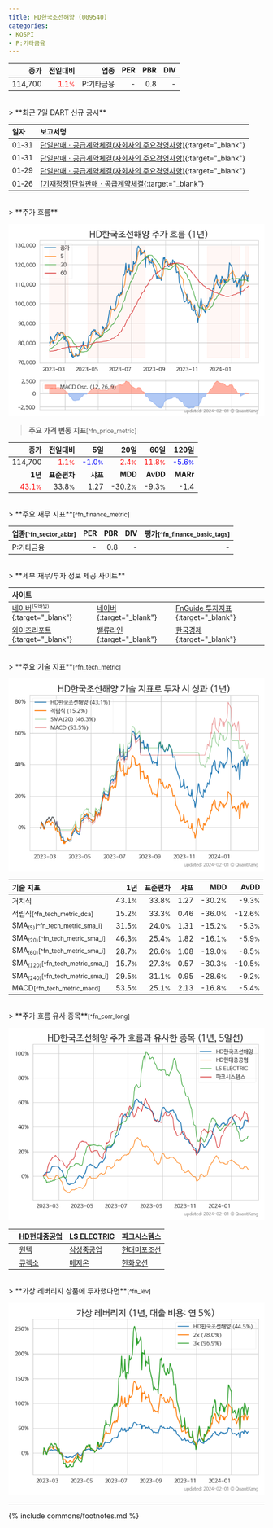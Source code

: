 ```yaml
---
title: HD한국조선해양 (009540)
categories:
- KOSPI
- P:기타금융
---
```

| **종가** | **전일대비** | **업종** | **PER** | **PBR** | **DIV** |
| -------: | -----------: | -------: | ------: | ------: | ------: |
| 114,700 | <span style="color: red">1.1<small>%</small></span> | P:기타금융 | - | 0.8 | - |

<!-- more -->

<br>
> **최근 7일 DART 신규 공시**<a id="dart"></a>


| **일자** | **보고서명** |
| :--------- | :----------- |
| 01&#x2011;31 | [단일판매ㆍ공급계약체결(자회사의 주요경영사항)](https://dart.fss.or.kr/dsaf001/main.do?rcpNo=20240131800463){:target="_blank"} |
| 01&#x2011;31 | [단일판매ㆍ공급계약체결(자회사의 주요경영사항)](https://dart.fss.or.kr/dsaf001/main.do?rcpNo=20240131800424){:target="_blank"} |
| 01&#x2011;29 | [단일판매ㆍ공급계약체결(자회사의 주요경영사항)](https://dart.fss.or.kr/dsaf001/main.do?rcpNo=20240129800146){:target="_blank"} |
| 01&#x2011;26 | [[기재정정]단일판매ㆍ공급계약체결](https://dart.fss.or.kr/dsaf001/main.do?rcpNo=20240126800261){:target="_blank"} |

<br>
> **주가 흐름**<a id="price"></a>

![009540](/stock/images/009540.png)

> **주요 가격 변동 지표**<small>[^fn_price_metric]</small>

| **종가** | **전일대비** | **5일** | **20일** | **60일** | **120일** |
| -------: | -----------: | ------: | -------: | -------: | --------: |
| 114,700 | <span style="color: red">1.1<small>%</small></span> | <span style="color: blue">-1.0<small>%</small></span> | <span style="color: red">2.4<small>%</small></span> | <span style="color: red">11.8<small>%</small></span> | <span style="color: blue">-5.6<small>%</small></span> |
| **1년** | **표준편차** | **샤프** | **MDD** | **AvDD** | **MARr** |
| <span style="color: red">43.1<small>%</small></span> | 33.8<small>%</small> | 1.27 | -30.2<small>%</small> | -9.3<small>%</small> | -1.4 |

<br>
> **주요 재무 지표**<small>[^fn_finance_metric]</small>

| **업종**<small>[^fn_sector_abbr]</small> | **PER** | **PBR** | **DIV** | **평가**<small>[^fn_finance_basic_tags]</small> |
| :--------------------------------------- | ------: | ------: | ------: | ----------------------------------------------: |
| P:기타금융 | - | 0.8 | - | - |

<br>
> **세부 재무/투자 정보 제공 사이트**

| **사이트** |  |  |
| :----- | :--- | :--- |
| [네이버<small><sup>(모바일)</sup></small>](https://m.stock.naver.com/domestic/stock/009540/finance/summary){:target="_blank"} | [네이버](https://finance.naver.com/item/coinfo.naver?code=009540){:target="_blank"} | [FnGuide 투자지표](https://comp.fnguide.com/SVO2/ASP/SVD_Invest.asp?gicode=A009540&MenuYn=Y){:target="_blank"} |
| [와이즈리포트](https://comp.wisereport.co.kr/company/c1040001.aspx?cmp_cd=009540){:target="_blank"} | [밸류라인](https://www.valueline.co.kr/finance/summary/009540){:target="_blank"} | [한국경제](https://markets.hankyung.com/stock/009540/financial-summary){:target="_blank"} |

<br>
> **주요 기술 지표**<small>[^fn_tech_metric]</small>


![009540](/stock/images/009540_tech.png)

| **기술 지표** | **1년** | **표준편차** | **샤프** | **MDD** | **AvDD** |
| :------------ | ------: | -----------: | -------: | ------: | -------: |
| 거치식 | 43.1<small>%</small> | 33.8<small>%</small> | 1.27 | -30.2<small>%</small> | -9.3<small>%</small> |
| 적립식<small>[^fn_tech_metric_dca]</small> | 15.2<small>%</small> | 33.3<small>%</small> | 0.46 | -36.0<small>%</small> | -12.6<small>%</small> |
| SMA<small><sub>(5)</sub></small><small>[^fn_tech_metric_sma_i]</small> | 31.5<small>%</small> | 24.0<small>%</small> | 1.31 | -15.2<small>%</small> | -5.3<small>%</small> |
| SMA<small><sub>(20)</sub></small><small>[^fn_tech_metric_sma_i]</small> | 46.3<small>%</small> | 25.4<small>%</small> | 1.82 | -16.1<small>%</small> | -5.9<small>%</small> |
| SMA<small><sub>(60)</sub></small><small>[^fn_tech_metric_sma_i]</small> | 28.7<small>%</small> | 26.6<small>%</small> | 1.08 | -19.0<small>%</small> | -8.5<small>%</small> |
| SMA<small><sub>(120)</sub></small><small>[^fn_tech_metric_sma_i]</small> | 15.7<small>%</small> | 27.3<small>%</small> | 0.57 | -30.3<small>%</small> | -10.5<small>%</small> |
| SMA<small><sub>(240)</sub></small><small>[^fn_tech_metric_sma_i]</small> | 29.5<small>%</small> | 31.1<small>%</small> | 0.95 | -28.6<small>%</small> | -9.2<small>%</small> |
| MACD<small>[^fn_tech_metric_macd]</small> | 53.5<small>%</small> | 25.1<small>%</small> | 2.13 | -16.8<small>%</small> | -5.4<small>%</small> |

<br>
> **주가 흐름 유사 종목**<a id="corr"></a><small>[^fn_corr_long]</small>

![009540](/stock/images/009540_corr.png)

|    | [HD현대중공업](/329180/) | [LS ELECTRIC](/010120/) | [파크시스템스](/140860/) |
| :- | :------------------------------------- | :------------------------------------- | :--------------------------------------|
|    | [원텍](/336570/) | [삼성중공업](/010140/) | [현대미포조선](/010620/) |
|    | [큐렉소](/060280/) | [메지온](/140410/) | [한화오션](/042660/) |

<br>
> **가상 레버리지 상품에 투자했다면**<a id="2x"></a><small>[^fn_lev]</small>

![009540](/stock/images/009540_2x.png)

---
{% include commons/footnotes.md %}